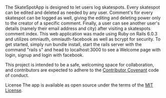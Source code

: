 
The SkateSpotApp is designed to let users log skatespots. Every skatespot can be edited and deleted as needed by any user. Comment's for every skatespot can be logged as well, giving the editing and deleting power only to the creator of a specific comment. Finally, a user can see another user's details (namely their email address and city) after visiting a skatespots comment index.
This web application was made using Ruby on Rails 6.0.3 and utilizes omniauth, omniauth-facebook as well as bcrypt for security. To get started, simply run bundle install, start the rails server with the command "rails s" and head to localhost:3000 to see a Welcome page with login, signup and login with facebook. 

This project is intended to be a safe, welcoming space for collaboration, and contributors are expected to adhere to the [Contributor Covenant](https://github.com/dannyd4315/worlds-best-restaurants-cli-gem/blob/master/contributor-covenant.org) code of conduct.

License
The app is available as open source under the terms of the [MIT License](http://opensource.org/licenses/MIT).
